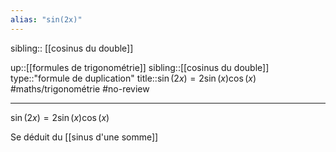 ```yaml
---
alias: "sin(2x)"
---
```

sibling:: [[cosinus du double]]

up::[[formules de trigonométrie]]
sibling::[[cosinus du double]]
type::"formule de duplication"
title::$\sin(2x) = 2\sin(x)\cos(x)$
#maths/trigonométrie #no-review 

----

$\sin(2x) = 2\sin(x)\cos(x)$

Se déduit du [[sinus d'une somme]]